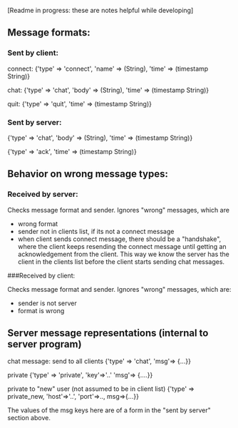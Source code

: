 [Readme in progress: these are notes helpful while developing]

## Message formats:

### Sent by client:

connect:
{'type' => 'connect', 'name' => (String), 'time' => (timestamp String)}

chat:
{'type' => 'chat', 'body' => (String), 'time' => (timestamp String)}

quit:
{'type' => 'quit', 'time' => (timestamp String)}


### Sent by server:

{'type' => 'chat', 'body' => (String), 'time' => (timestamp String)}

{'type' => 'ack', 'time' => (timestamp String)}


## Behavior on wrong message types:

### Received by server:

Checks message format and sender. Ignores "wrong" messages, which are
- wrong format
- sender not in clients list, if its not a connect message
- when client sends connect message, there should be a "handshake", where the client keeps 
resending the connect message until getting an acknowledgement from the client. This way
we know the server has the client in the clients list before the client starts sending chat messages.

###Received by client:

Checks message format and sender. Ignores "wrong" messages, which are:
- sender is not server
- format is wrong

## Server message representations (internal to server program)
chat message: send to all clients
{'type' => 'chat', 'msg'=> {...}}

private
{'type' => 'private', 'key'=>'..' 'msg'=> {....}}

private to "new" user (not assumed to be in client list)
{'type' => private_new, 'host'=>'..', 'port'=>.., msg=>{...}}

The values of the msg keys here are of a form in the "sent by server" section above.



